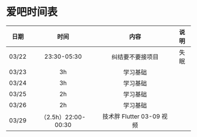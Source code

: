 # 爱吧时间表



| 日期  |        时间         |           内容            | 说明 |
| :---: | :-----------------: | :-----------------------: | :--: |
| 03/22 |     23:30-05:30     |     纠结要不要接项目      | 失眠 |
| 03/23 |         3h          |         学习基础          |      |
| 03/24 |         3h          |         学习基础          |      |
| 03/25 |         2h          |         学习基础          |      |
| 03/26 |         2h          |         学习基础          |      |
| 03/29 | （2.5h）22:00-00:30 | 技术胖 Flutter 03-09 视频 |      |



